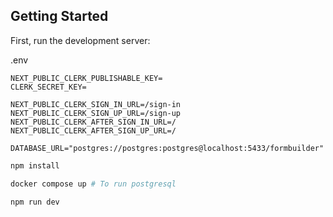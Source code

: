 ## Getting Started

First, run the development server:

.env
```
NEXT_PUBLIC_CLERK_PUBLISHABLE_KEY=
CLERK_SECRET_KEY=

NEXT_PUBLIC_CLERK_SIGN_IN_URL=/sign-in
NEXT_PUBLIC_CLERK_SIGN_UP_URL=/sign-up
NEXT_PUBLIC_CLERK_AFTER_SIGN_IN_URL=/
NEXT_PUBLIC_CLERK_AFTER_SIGN_UP_URL=/

DATABASE_URL="postgres://postgres:postgres@localhost:5433/formbuilder"

```

```bash
npm install

docker compose up # To run postgresql

npm run dev

```